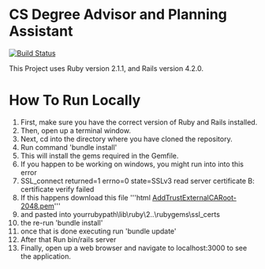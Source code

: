 # CS Degree Advisor and Planning Assistant
[![Build Status](http://162.243.137.213/buildStatus/icon?job=cs-degree-advisor-master)](http://162.243.137.213/job/cs-degree-advisor-master/)

This Project uses Ruby version 2.1.1, and Rails version 4.2.0.  

# How To Run Locally
1.  First, make sure you have the correct version of Ruby and Rails installed.
2.  Then, open up a terminal window.
3.  Next, cd into the directory where you have cloned the repository.
4.  Run command 'bundle install'
5.  This will install the gems required in the Gemfile.
6.  If you happen to be working on windows, you might run into into this error
7.  SSL_connect returned=1 errno=0 state=SSLv3 read server certificate B: certificate verify failed
8.  If this happens download this file '''html <a href="https://raw.githubusercontent.com/rubygems/rubygems/master/lib/rubygems/ssl_certs/AddTrustExternalCARoot-2048.pem">AddTrustExternalCARoot-2048.pem</a>'''
9.  and pasted into yourrubypath\lib\ruby\2..\rubygems\ssl_certs
10.  the re-run 'bundle install'
11.  once that is done executing run 'bundle update'
12.  After that Run bin/rails server
13. Finally, open up a web browser and navigate to localhost:3000 to see the application.
